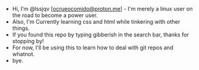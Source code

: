 - Hi, I’m @lssjqv [ocrueocomido@proton.me] - I'm merely a linux user on the road to become a power user.
- Also, I'm Currently learning css and html while tinkering with other things.
- If you found this repo by typing gibberish in the search bar, thanks for stopping by!
- For now, I'll be using this to learn how to deal with git repos and whatnot.
- bye.

